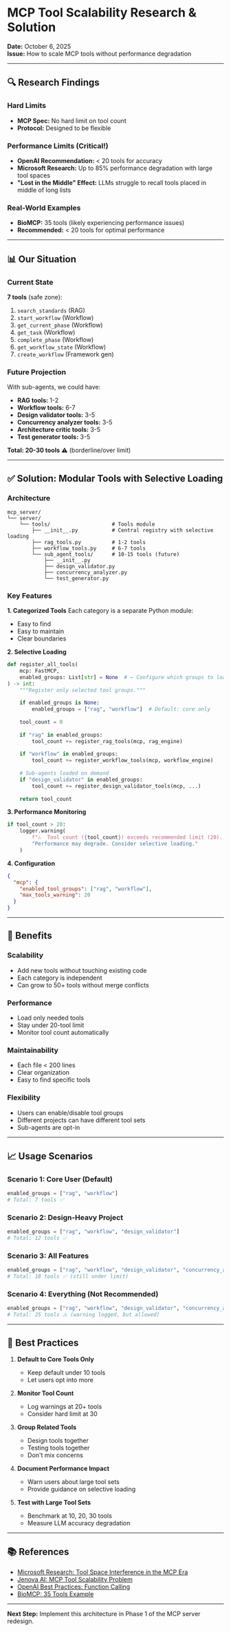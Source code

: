 # MCP Tool Scalability Research & Solution

**Date:** October 6, 2025  
**Issue:** How to scale MCP tools without performance degradation

---

## 🔍 Research Findings

### Hard Limits
- **MCP Spec:** No hard limit on tool count
- **Protocol:** Designed to be flexible

### Performance Limits (Critical!)
- **OpenAI Recommendation:** < 20 tools for accuracy
- **Microsoft Research:** Up to 85% performance degradation with large tool spaces
- **"Lost in the Middle" Effect:** LLMs struggle to recall tools placed in middle of long lists

### Real-World Examples
- **BioMCP:** 35 tools (likely experiencing performance issues)
- **Recommended:** < 20 tools for optimal performance

---

## 📊 Our Situation

### Current State
**7 tools** (safe zone):
1. `search_standards` (RAG)
2. `start_workflow` (Workflow)
3. `get_current_phase` (Workflow)
4. `get_task` (Workflow)
5. `complete_phase` (Workflow)
6. `get_workflow_state` (Workflow)
7. `create_workflow` (Framework gen)

### Future Projection
With sub-agents, we could have:
- **RAG tools:** 1-2
- **Workflow tools:** 6-7
- **Design validator tools:** 3-5
- **Concurrency analyzer tools:** 3-5
- **Architecture critic tools:** 3-5
- **Test generator tools:** 3-5

**Total: 20-30 tools** ⚠️ (borderline/over limit)

---

## ✅ Solution: Modular Tools with Selective Loading

### Architecture

```
mcp_server/
└── server/
    └── tools/                    # Tools module
        ├── __init__.py           # Central registry with selective loading
        ├── rag_tools.py          # 1-2 tools
        ├── workflow_tools.py     # 6-7 tools
        └── sub_agent_tools/      # 10-15 tools (future)
            ├── __init__.py
            ├── design_validator.py
            ├── concurrency_analyzer.py
            └── test_generator.py
```

### Key Features

**1. Categorized Tools**
Each category is a separate Python module:
- Easy to find
- Easy to maintain
- Clear boundaries

**2. Selective Loading**
```python
def register_all_tools(
    mcp: FastMCP,
    enabled_groups: List[str] = None  # ← Configure which groups to load
) -> int:
    """Register only selected tool groups."""
    
    if enabled_groups is None:
        enabled_groups = ["rag", "workflow"]  # Default: core only
    
    tool_count = 0
    
    if "rag" in enabled_groups:
        tool_count += register_rag_tools(mcp, rag_engine)
    
    if "workflow" in enabled_groups:
        tool_count += register_workflow_tools(mcp, workflow_engine)
    
    # Sub-agents loaded on demand
    if "design_validator" in enabled_groups:
        tool_count += register_design_validator_tools(mcp, ...)
    
    return tool_count
```

**3. Performance Monitoring**
```python
if tool_count > 20:
    logger.warning(
        f"⚠️  Tool count ({tool_count}) exceeds recommended limit (20). "
        "Performance may degrade. Consider selective loading."
    )
```

**4. Configuration**
```json
{
  "mcp": {
    "enabled_tool_groups": ["rag", "workflow"],
    "max_tools_warning": 20
  }
}
```

---

## 🎯 Benefits

### Scalability
- Add new tools without touching existing code
- Each category is independent
- Can grow to 50+ tools without merge conflicts

### Performance
- Load only needed tools
- Stay under 20-tool limit
- Monitor tool count automatically

### Maintainability
- Each file < 200 lines
- Clear organization
- Easy to find specific tools

### Flexibility
- Users can enable/disable tool groups
- Different projects can have different tool sets
- Sub-agents are opt-in

---

## 📈 Usage Scenarios

### Scenario 1: Core User (Default)
```python
enabled_groups = ["rag", "workflow"]
# Total: 7 tools ✅
```

### Scenario 2: Design-Heavy Project
```python
enabled_groups = ["rag", "workflow", "design_validator"]
# Total: 12 tools ✅
```

### Scenario 3: All Features
```python
enabled_groups = ["rag", "workflow", "design_validator", "concurrency_analyzer"]
# Total: 18 tools ✅ (still under limit)
```

### Scenario 4: Everything (Not Recommended)
```python
enabled_groups = ["rag", "workflow", "design_validator", "concurrency_analyzer", "test_generator"]
# Total: 25 tools ⚠️ (warning logged, but allowed)
```

---

## 🚨 Best Practices

1. **Default to Core Tools Only**
   - Keep default under 10 tools
   - Let users opt into more

2. **Monitor Tool Count**
   - Log warnings at 20+ tools
   - Consider hard limit at 30

3. **Group Related Tools**
   - Design tools together
   - Testing tools together
   - Don't mix concerns

4. **Document Performance Impact**
   - Warn users about large tool sets
   - Provide guidance on selective loading

5. **Test with Large Tool Sets**
   - Benchmark at 10, 20, 30 tools
   - Measure LLM accuracy degradation

---

## 📚 References

- [Microsoft Research: Tool Space Interference in the MCP Era](https://www.microsoft.com/en-us/research/blog/tool-space-interference-in-the-mcp-era-designing-for-agent-compatibility-at-scale/)
- [Jenova AI: MCP Tool Scalability Problem](https://www.jenova.ai/en/resources/mcp-tool-scalability-problem)
- [OpenAI Best Practices: Function Calling](https://platform.openai.com/docs/guides/function-calling)
- [BioMCP: 35 Tools Example](https://biomcp.org/user-guides/02-mcp-tools-reference/)

---

**Next Step:** Implement this architecture in Phase 1 of the MCP server redesign.

